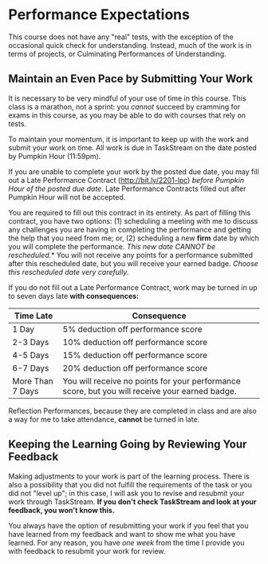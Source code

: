 # Performance Expectations

This course does not have any "real" tests, with the exception of the occasional quick check for understanding. Instead, much of the work is in terms of projects, or Culminating Performances of Understanding. 

## Maintain an Even Pace by Submitting Your Work

It is  necessary to be very mindful of your use of time in this course. This class is a marathon, not a sprint: you *cannot* succeed by cramming for exams in this course, as you may be able to do with courses that rely on tests.

To maintain your momentum, it is important to keep up with the work and submit your work on time. All work is due in TaskStream on the date posted by Pumpkin Hour (11:59pm).

If you are unable to complete your work by the posted due date, you may fill out a Late Performance Contract (http://bit.ly/2201-lpc) *before Pumpkin Hour of the posted due date*. Late Performance Contracts filled out after Pumpkin Hour will not be accepted.

You are required to fill out this contract in its entirety. As part of filling this contract, you have two options: (1) scheduling a meeting with me to discuss any challenges you are having in completing the performance and getting the help that you need from me; or, (2) scheduling a new **firm** date by which you will complete the performance. *This new date CANNOT be rescheduled.** You will not receive any points for a performance submitted after this rescheduled date, but you will receive your earned badge. *Choose this rescheduled date very carefully.*

If you do not fill out a Late Performance Contract, work may be turned in up to seven days late **with consequences:**

| Time Late        | Consequence                         |
|------------------|-------------------------------------|
| 1 Day            | 5% deduction off performance score  |
| 2-3 Days         | 10% deduction off performance score |
| 4-5 Days         | 15% deduction off performance score |
| 6-7 Days         | 20% deduction off performance score |
| More Than 7 Days | You will receive no points for your performance score, but you will receive your earned badge. |

Reflection Performances, because they are completed in class and are also a way for me to take attendance, **cannot** be turned in late.

## Keeping the Learning Going by Reviewing Your Feedback

Making adjustments to your work is part of the learning process. There is also a possibility that you did not fulfill the requirements of the task or you did not "level up"; in this case, I will ask you to revise and resubmit your work through TaskStream. **If you don't check TaskStream and look at your feedback, you won't know this.**

You always have the option of resubmitting your work if you feel that you have learned from my feedback and want to show me what you have learned. For any reason, you have *one week* from the time I provide you with feedback to resubmit your work for review.
